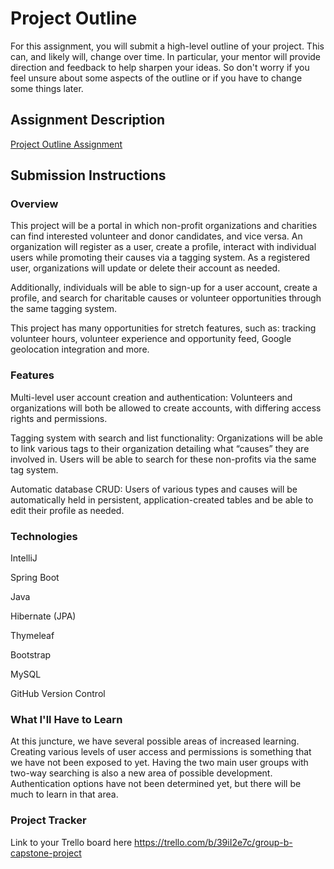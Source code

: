 # Project Outline
For this assignment, you will submit a high-level outline of your project. This can, and likely will, change over time. In particular, your mentor will provide direction and feedback to help sharpen your ideas. So don't worry if you feel unsure about some aspects of the outline or if you have to change some things later.

## Assignment Description
[Project Outline Assignment](https://education.launchcode.org/liftoff/modules/assignments/project-outline)

## Submission Instructions

### Overview
This project will be a portal in which non-profit organizations and charities can find interested volunteer and donor candidates, and vice versa. An organization will register as a user, create a profile, interact with individual users while promoting their causes via a tagging system. As a registered user, organizations will update or delete their account as needed.

Additionally, individuals will be able to sign-up for a user account, create a profile, and search for charitable causes or volunteer opportunities through the same tagging system.

This project has many opportunities for stretch features, such as: tracking volunteer hours, volunteer experience and opportunity feed, Google geolocation integration and more.
### Features
Multi-level user account creation and authentication: Volunteers and organizations will both be allowed to create accounts, with differing access rights and permissions.

Tagging system with search and list functionality: Organizations will be able to link various tags to their organization detailing what “causes” they are involved in. Users will be able to search for these non-profits via the same tag system.

Automatic database CRUD: Users of various types and causes will be automatically held in persistent, application-created tables and be able to edit their profile as needed.
### Technologies
IntelliJ

Spring Boot

Java

Hibernate (JPA)

Thymeleaf

Bootstrap

MySQL

GitHub Version Control

### What I'll Have to Learn
At this juncture, we have several possible areas of increased learning. Creating various levels of user access and permissions is something that we have not been exposed to yet. Having the two main user groups with two-way searching is also a new area of possible development. Authentication options have not been determined yet, but there will be much to learn in that area.
### Project Tracker
Link to your Trello board here
https://trello.com/b/39iI2e7c/group-b-capstone-project
